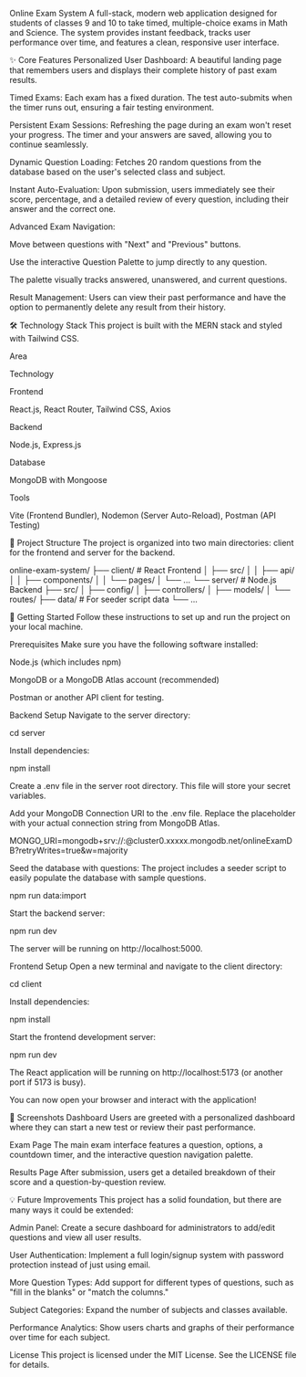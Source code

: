 Online Exam System
A full-stack, modern web application designed for students of classes 9 and 10 to take timed, multiple-choice exams in Math and Science. The system provides instant feedback, tracks user performance over time, and features a clean, responsive user interface.

✨ Core Features
Personalized User Dashboard: A beautiful landing page that remembers users and displays their complete history of past exam results.

Timed Exams: Each exam has a fixed duration. The test auto-submits when the timer runs out, ensuring a fair testing environment.

Persistent Exam Sessions: Refreshing the page during an exam won't reset your progress. The timer and your answers are saved, allowing you to continue seamlessly.

Dynamic Question Loading: Fetches 20 random questions from the database based on the user's selected class and subject.

Instant Auto-Evaluation: Upon submission, users immediately see their score, percentage, and a detailed review of every question, including their answer and the correct one.

Advanced Exam Navigation:

Move between questions with "Next" and "Previous" buttons.

Use the interactive Question Palette to jump directly to any question.

The palette visually tracks answered, unanswered, and current questions.

Result Management: Users can view their past performance and have the option to permanently delete any result from their history.

🛠️ Technology Stack
This project is built with the MERN stack and styled with Tailwind CSS.

Area

Technology

Frontend

React.js, React Router, Tailwind CSS, Axios

Backend

Node.js, Express.js

Database

MongoDB with Mongoose

Tools

Vite (Frontend Bundler), Nodemon (Server Auto-Reload), Postman (API Testing)

📂 Project Structure
The project is organized into two main directories: client for the frontend and server for the backend.

online-exam-system/
├── client/         # React Frontend
│   ├── src/
│   │   ├── api/
│   │   ├── components/
│   │   └── pages/
│   └── ...
└── server/         # Node.js Backend
    ├── src/
    │   ├── config/
    │   ├── controllers/
    │   ├── models/
    │   └── routes/
    ├── data/       # For seeder script data
    └── ...

🚀 Getting Started
Follow these instructions to set up and run the project on your local machine.

Prerequisites
Make sure you have the following software installed:

Node.js (which includes npm)

MongoDB or a MongoDB Atlas account (recommended)

Postman or another API client for testing.

Backend Setup
Navigate to the server directory:

cd server

Install dependencies:

npm install

Create a .env file in the server root directory. This file will store your secret variables.

Add your MongoDB Connection URI to the .env file. Replace the placeholder with your actual connection string from MongoDB Atlas.

MONGO_URI=mongodb+srv://<username>:<password>@cluster0.xxxxx.mongodb.net/onlineExamDB?retryWrites=true&w=majority

Seed the database with questions: The project includes a seeder script to easily populate the database with sample questions.

npm run data:import

Start the backend server:

npm run dev

The server will be running on http://localhost:5000.

Frontend Setup
Open a new terminal and navigate to the client directory:

cd client

Install dependencies:

npm install

Start the frontend development server:

npm run dev

The React application will be running on http://localhost:5173 (or another port if 5173 is busy).

You can now open your browser and interact with the application!

📸 Screenshots
Dashboard
Users are greeted with a personalized dashboard where they can start a new test or review their past performance.

Exam Page
The main exam interface features a question, options, a countdown timer, and the interactive question navigation palette.

Results Page
After submission, users get a detailed breakdown of their score and a question-by-question review.

💡 Future Improvements
This project has a solid foundation, but there are many ways it could be extended:

Admin Panel: Create a secure dashboard for administrators to add/edit questions and view all user results.

User Authentication: Implement a full login/signup system with password protection instead of just using email.

More Question Types: Add support for different types of questions, such as "fill in the blanks" or "match the columns."

Subject Categories: Expand the number of subjects and classes available.

Performance Analytics: Show users charts and graphs of their performance over time for each subject.

License
This project is licensed under the MIT License. See the LICENSE file for details.